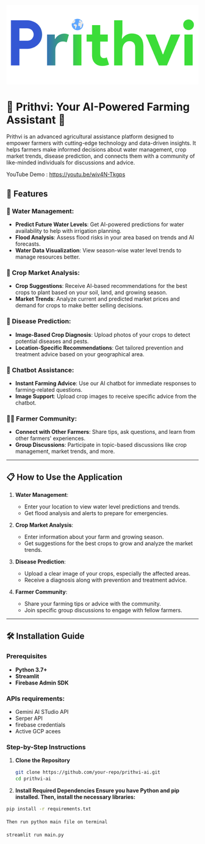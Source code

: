 ![](https://github.com/Yashwanth-79/Prithvi/blob/main/logo.png)

# 🌾 Prithvi: Your AI-Powered Farming Assistant 🌾

Prithvi is an advanced agricultural assistance platform designed to empower farmers with cutting-edge technology and data-driven insights. It helps farmers make informed decisions about water management, crop market trends, disease prediction, and connects them with a community of like-minded individuals for discussions and advice.

YouTube Demo : https://youtu.be/wiv4N-Tkgps

## 🚀 Features

### 🌊 Water Management:
- **Predict Future Water Levels**: Get AI-powered predictions for water availability to help with irrigation planning.
- **Flood Analysis**: Assess flood risks in your area based on trends and AI forecasts.
- **Water Data Visualization**: View season-wise water level trends to manage resources better.

### 🌾 Crop Market Analysis:
- **Crop Suggestions**: Receive AI-based recommendations for the best crops to plant based on your soil, land, and growing season.
- **Market Trends**: Analyze current and predicted market prices and demand for crops to make better selling decisions.

### 🦠 Disease Prediction:
- **Image-Based Crop Diagnosis**: Upload photos of your crops to detect potential diseases and pests.
- **Location-Specific Recommendations**: Get tailored prevention and treatment advice based on your geographical area.

### 💬 Chatbot Assistance:
- **Instant Farming Advice**: Use our AI chatbot for immediate responses to farming-related questions.
- **Image Support**: Upload crop images to receive specific advice from the chatbot.

### 👩‍🌾 Farmer Community:
- **Connect with Other Farmers**: Share tips, ask questions, and learn from other farmers' experiences.
- **Group Discussions**: Participate in topic-based discussions like crop management, market trends, and more.

---

## 📋 How to Use the Application

1. **Water Management**:
   - Enter your location to view water level predictions and trends.
   - Get flood analysis and alerts to prepare for emergencies.

2. **Crop Market Analysis**:
   - Enter information about your farm and growing season.
   - Get suggestions for the best crops to grow and analyze the market trends.

3. **Disease Prediction**:
   - Upload a clear image of your crops, especially the affected areas.
   - Receive a diagnosis along with prevention and treatment advice.

4. **Farmer Community**:
   - Share your farming tips or advice with the community.
   - Join specific group discussions to engage with fellow farmers.



---


## 🛠️ Installation Guide

### Prerequisites
- **Python 3.7+**
- **Streamlit**
- **Firebase Admin SDK**
  
### APIs requirements:
- Gemini AI STudio API
- Serper API
- firebase credentials
- Active GCP acees

### Step-by-Step Instructions

1. **Clone the Repository**
   ```bash
   git clone https://github.com/your-repo/prithvi-ai.git
   cd prithvi-ai
2. **Install Required Dependencies Ensure you have Python and pip installed. Then, install the necessary libraries:**
  ```bash
  pip install -r requirements.txt

Then run python main file on terminal
 
 streamlit run main.py




